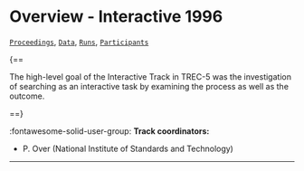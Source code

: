 # Overview - Interactive 1996

[`Proceedings`](./proceedings.md), [`Data`](./data.md), [`Runs`](./runs.md), [`Participants`](./participants.md)

{==

The high-level goal of the Interactive Track in TREC-5 was the investigation of searching as an interactive task by examining the process as well as the outcome.

==}

:fontawesome-solid-user-group: **Track coordinators:**

- P. Over (National Institute of Standards and Technology) 



---

